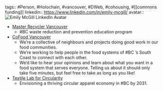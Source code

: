 ---
---

tags:: #Person, #Holochain, #vancouver, #DWeb, #cohousing, #[[commons funding]]
linkedin:: https://www.linkedin.com/in/emily-mcgill/
avatar:: ![Emily McGill LinkedIn Avatar](../assets/emily-mcgill_1673570415395_0.jpeg)

- [Master Recycler Vancouver](http://www.masterrecyclervancouver.ca/)
	- #BC waste reduction and prevention education program
- [CoFood Vancouver](https://cofoodvancouver.com/)
	- We’re a collective of neighbours and projects doing good work in our food communities.
	- We’re working to help people in the food systems of #BC ’s South Coast to connect with each other.
	- We’d like to hear your opinions and learn about what you want in a food system that serves everyone. Telling us about it should only take five minutes, but feel free to take as long as you like!
- [Textile Lab for Circularity](https://www.labforcircularity.com/)
	- Envisioning a thriving circular apparel economy in #BC by 2031.